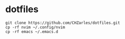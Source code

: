 # dotfiles

```
git clone https://github.com/CHZarles/dotfiles.git
cp -rf nvim ~/.config/nvim
cp -rf emacs ~/.emacs.d
```
